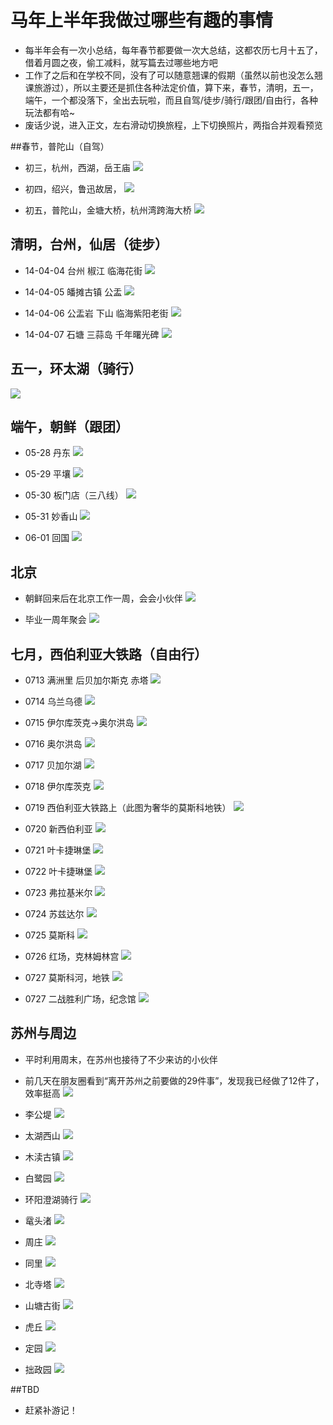 # 马年上半年我做过哪些有趣的事情
- 每半年会有一次小总结，每年春节都要做一次大总结，这都农历七月十五了，借着月圆之夜，偷工减料，就写篇去过哪些地方吧
- 工作了之后和在学校不同，没有了可以随意翘课的假期（虽然以前也没怎么翘课旅游过），所以主要还是抓住各种法定价值，算下来，春节，清明，五一，端午，一个都没落下，全出去玩啦，而且自驾/徒步/骑行/跟团/自由行，各种玩法都有哈~
- 废话少说，进入正文，左右滑动切换旅程，上下切换照片，两指合并观看预览



##春节，普陀山（自驾）
- 初三，杭州，西湖，岳王庙
![](https://farm4.staticflickr.com/3862/14689761617_10ac552829_c.jpg)


- 初四，绍兴，鲁迅故居，
![](https://farm6.staticflickr.com/5596/14875974982_d24a51b4a0_c.jpg)


- 初五，普陀山，金塘大桥，杭州湾跨海大桥
![](https://farm4.staticflickr.com/3859/14873870744_d5e98ab344_c.jpg)



## 清明，台州，仙居（徒步）
- 14-04-04 台州 椒江 临海花街
![](https://farm8.staticflickr.com/7053/13800983983_6d91f3ed38_c.jpg)


- 14-04-05 皤摊古镇 公盂
![](https://farm4.staticflickr.com/3814/13800912535_796af27fcd_c.jpg)


- 14-04-06 公盂岩 下山 临海紫阳老街
![](https://farm3.staticflickr.com/2935/13801530434_a069426dbe_c.jpg)


- 14-04-07 石塘 三蒜岛 千年曙光碑
![](https://farm8.staticflickr.com/7432/13824459673_35119a2d42_c.jpg)



## 五一，环太湖（骑行）
![](https://farm4.staticflickr.com/3902/14690395130_7abbec664c_c.jpg)



## 端午，朝鲜（跟团）
- 05-28 丹东
![](https://farm4.staticflickr.com/3901/14876748642_199f05a01e_c.jpg)


- 05-29 平壤
![](https://farm4.staticflickr.com/3857/14876431805_3c55aa9f42_c.jpg)


- 05-30 板门店（三八线）
![](https://farm4.staticflickr.com/3836/14689800580_1243858448_c.jpg)


- 05-31 妙香山
![](https://farm4.staticflickr.com/3844/14896353343_906d4da1c4_c.jpg)


- 06-01 回国
![](https://farm4.staticflickr.com/3894/14689843169_bbb57d6f08_c.jpg)



## 北京
- 朝鲜回来后在北京工作一周，会会小伙伴
![](https://farm4.staticflickr.com/3874/14854110346_e4d069f4f8_c.jpg)


- 毕业一周年聚会
![](https://farm4.staticflickr.com/3886/14854117376_b922571e82_c.jpg)



## 七月，西伯利亚大铁路（自由行）
- 0713 满洲里 后贝加尔斯克 赤塔
![](https://farm6.staticflickr.com/5576/14876790985_8f2876d2e9_c.jpg)


- 0714 乌兰乌德
![](https://farm4.staticflickr.com/3906/14873780631_1303329109_c.jpg)


- 0715 伊尔库茨克->奥尔洪岛
![](https://farm6.staticflickr.com/5555/14874348094_475a9f2289_c.jpg)


- 0716 奥尔洪岛
![](https://farm4.staticflickr.com/3836/14873740091_b7108063b7_c.jpg)


- 0717 贝加尔湖
![](https://farm6.staticflickr.com/5553/14873737861_1cfc5302e6_c.jpg)


- 0718 伊尔库茨克
![](https://farm6.staticflickr.com/5567/14690234768_50917fa62c_c.jpg)


- 0719 西伯利亚大铁路上（此图为奢华的莫斯科地铁）
![](https://farm4.staticflickr.com/3888/14876467132_12ed1a5611_c.jpg)


- 0720 新西伯利亚
![](https://farm4.staticflickr.com/3892/14690149380_7e5f9c553a_c.jpg)


- 0721 叶卡捷琳堡
![](https://farm4.staticflickr.com/3897/14876492262_e3aa63dc07_c.jpg)


- 0722 叶卡捷琳堡
![](https://farm4.staticflickr.com/3847/14690144340_e38f089fe5_c.jpg)


- 0723 弗拉基米尔
![](https://farm4.staticflickr.com/3844/14874372414_1fc0220e30_c.jpg)


- 0724 苏兹达尔
![](https://farm4.staticflickr.com/3919/14690288627_c0255542fa_c.jpg)


- 0725 莫斯科
![](https://farm4.staticflickr.com/3915/14896677983_58a4800073_c.jpg)


- 0726 红场，克林姆林宫
![](https://farm4.staticflickr.com/3860/14876804115_96dd4b130a_c.jpg)


- 0727 莫斯科河，地铁
![](https://farm6.staticflickr.com/5576/14876799395_f778f913d7_c.jpg)


- 0727 二战胜利广场，纪念馆
![](https://farm6.staticflickr.com/5585/14690117990_64924bc539_c.jpg)




## 苏州与周边
- 平时利用周末，在苏州也接待了不少来访的小伙伴
- 前几天在朋友圈看到“离开苏州之前要做的29件事”，发现我已经做了12件了，效率挺高
![](https://farm8.staticflickr.com/7039/13992278962_f472ec9219_c.jpg)


- 李公堤
![](https://farm4.staticflickr.com/3898/14690524788_52cd705a80_c.jpg)


- 太湖西山
![](https://farm8.staticflickr.com/7373/13102314323_e2239aae0c_b.jpg)


- 木渎古镇
![](https://farm8.staticflickr.com/7354/13967211911_32ba11d230_b.jpg)


- 白鹭园
![](https://farm4.staticflickr.com/3861/14854154746_9a321d1d73_c.jpg)


- 环阳澄湖骑行
![](https://farm3.staticflickr.com/2916/14014733073_1a1e6918fb_c.jpg)


- 鼋头渚
![](https://farm4.staticflickr.com/3875/14874708264_5c328fd33e_c.jpg)


- 周庄
![](https://farm8.staticflickr.com/7239/14036810704_d2ac06ce1c_b.jpg)


- 同里
![](https://farm4.staticflickr.com/3844/14874716754_28b38ae5c5_c.jpg)


- 北寺塔
![](https://farm4.staticflickr.com/3886/14874072451_47dc97af3c_c.jpg)


- 山塘古街
![](https://farm4.staticflickr.com/3841/14874125361_c19e101b23_c.jpg)


- 虎丘
![](https://farm6.staticflickr.com/5233/14589837185_7c7463e502_b.jpg)


- 定园
![](https://farm6.staticflickr.com/5552/14402913719_b9382aa3ba_b.jpg)


- 拙政园
![](https://farm8.staticflickr.com/7328/13967262291_6b648cac79_b.jpg)



##TBD
- 赶紧补游记！
